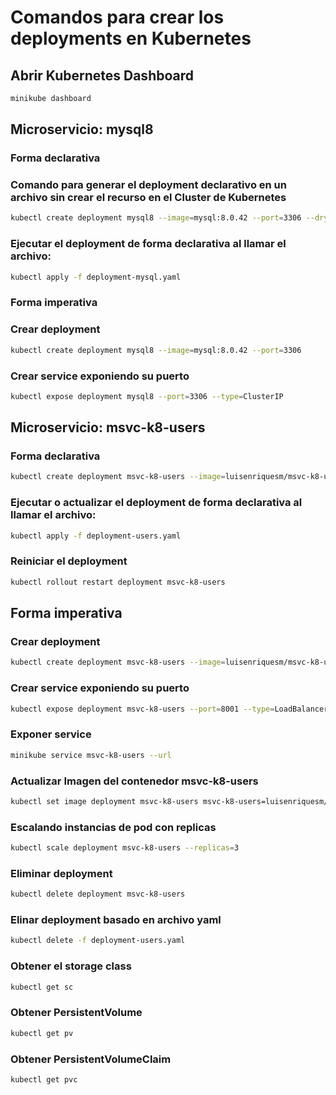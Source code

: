 
# Comandos para crear los deployments en Kubernetes

## Abrir Kubernetes Dashboard
```bash
minikube dashboard
```

## Microservicio: mysql8

### Forma declarativa

### Comando para generar el deployment declarativo en un archivo sin crear el recurso en el Cluster de Kubernetes
```bash
kubectl create deployment mysql8 --image=mysql:8.0.42 --port=3306 --dry-run=client -o yaml > deployment-mysql.yaml
```
### Ejecutar el deployment de forma declarativa al llamar el archivo:
```bash
kubectl apply -f deployment-mysql.yaml
```

### Forma imperativa

### Crear deployment
```bash
kubectl create deployment mysql8 --image=mysql:8.0.42 --port=3306
```

### Crear service exponiendo su puerto
```bash
kubectl expose deployment mysql8 --port=3306 --type=ClusterIP
```

## Microservicio: msvc-k8-users

### Forma declarativa
```bash
kubectl create deployment msvc-k8-users --image=luisenriquesm/msvc-k8-users:v4 --port=8001 --dry-run=client -o yaml > deployment-users.yaml
```

### Ejecutar o actualizar el deployment de forma declarativa al llamar el archivo:
```bash
kubectl apply -f deployment-users.yaml
```

### Reiniciar el deployment
```bash
kubectl rollout restart deployment msvc-k8-users
```

## Forma imperativa

### Crear deployment
```bash
kubectl create deployment msvc-k8-users --image=luisenriquesm/msvc-k8-users:v4 --port=8001
```

### Crear service exponiendo su puerto
```bash
kubectl expose deployment msvc-k8-users --port=8001 --type=LoadBalancer
```

### Exponer service
```bash
minikube service msvc-k8-users --url
```

### Actualizar Imagen del contenedor msvc-k8-users
```bash
kubectl set image deployment msvc-k8-users msvc-k8-users=luisenriquesm/msvc-k8-users:v4
```

### Escalando instancias de pod con replicas
```bash
kubectl scale deployment msvc-k8-users --replicas=3
```

### Eliminar deployment
```bash
kubectl delete deployment msvc-k8-users
```

### Elinar deployment basado en archivo yaml
```bash
kubectl delete -f deployment-users.yaml
```

### Obtener el storage class
```bash
kubectl get sc
```

### Obtener PersistentVolume
```bash
kubectl get pv
```

### Obtener PersistentVolumeClaim
```bash
kubectl get pvc
```